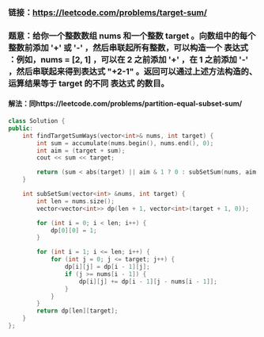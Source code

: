 ### 链接：https://leetcode.com/problems/target-sum/

### 题意：给你一个整数数组 nums 和一个整数 target 。向数组中的每个整数前添加 '+' 或 '-' ，然后串联起所有整数，可以构造一个 表达式 ：例如，nums = [2, 1] ，可以在 2 之前添加 '+' ，在 1 之前添加 '-' ，然后串联起来得到表达式 "+2-1" 。返回可以通过上述方法构造的、运算结果等于 target 的不同 表达式 的数目。

#### 解法：同https://leetcode.com/problems/partition-equal-subset-sum/

```c++
class Solution {
public:
    int findTargetSumWays(vector<int>& nums, int target) {
        int sum = accumulate(nums.begin(), nums.end(), 0);
        int aim = (target + sum);
        cout << sum << target;

        return (sum < abs(target) || aim & 1 ? 0 : subSetSum(nums, aim / 2));
    }

    int subSetSum(vector<int> &nums, int target) {
        int len = nums.size();
        vector<vector<int>> dp(len + 1, vector<int>(target + 1, 0));

        for (int i = 0; i < len; i++) {
            dp[0][0] = 1;
        }

        for (int i = 1; i <= len; i++) {
            for (int j = 0; j <= target; j++) {
                dp[i][j] = dp[i - 1][j];
                if (j >= nums[i - 1]) {
                    dp[i][j] += dp[i - 1][j - nums[i - 1]];
                }
            }
        }
        return dp[len][target];
    }
};

```

